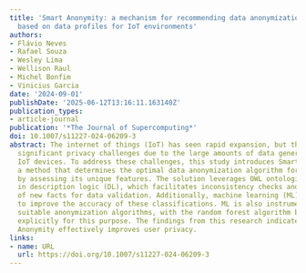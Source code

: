 ```yaml
---
title: 'Smart Anonymity: a mechanism for recommending data anonymization algorithms
  based on data profiles for IoT environments'
authors:
- Flávio Neves
- Rafael Souza
- Wesley Lima
- Wellison Raul
- Michel Bonfim
- Vinicius Garcia
date: '2024-09-01'
publishDate: '2025-06-12T13:16:11.163140Z'
publication_types:
- article-journal
publication: '*The Journal of Supercomputing*'
doi: 10.1007/s11227-024-06209-3
abstract: The internet of things (IoT) has seen rapid expansion, but this growth brings
  significant privacy challenges due to the large amounts of data generated by myriad
  IoT devices. To address these challenges, this study introduces Smart Anonymity,
  a method that determines the optimal data anonymization algorithm for a dataset
  by assessing its unique features. The solution leverages OWL ontologies grounded
  in description logic (DL), which facilitates inconsistency checks and the discovery
  of new facts for data validation. Additionally, machine learning (ML) is incorporated
  to improve the accuracy of these classifications. ML is also instrumental in recommending
  suitable anonymization algorithms, with the random forest algorithm being employed
  explicitly for this purpose. The findings from this research indicate that Smart
  Anonymity effectively improves user privacy.
links:
- name: URL
  url: https://doi.org/10.1007/s11227-024-06209-3
---
```

